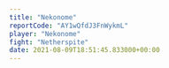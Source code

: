 ```yaml
---
title: "Nekonome"
reportCode: "AY1wQfdJ3FnWykmL"
player: "Nekonome"
fight: "Netherspite"
date: 2021-08-09T18:51:45.833000+00:00
---
```

